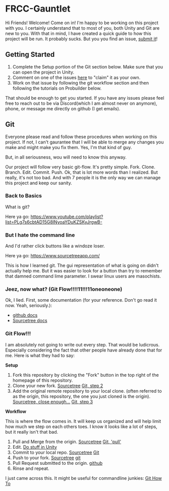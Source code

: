 # FRCC-Gauntlet

Hi Friends!  Welcome!  Come on in!  I'm happy to be working on this project with you.  I certainly understand that to most of you, both Unity and Git are new to you.  With that in mind, I have created a quick guide to how this project will be run.  It probably sucks.  But you you find an issue, [submit it](https://github.com/IkonOne/FRCC-Walkthrough/issues)!

## Getting Started

1. Complete the Setup portion of the Git section below.  Make sure that you can open the project in Unity.
2. Comment on one of the issues [here](https://github.com/IkonOne/FRCC-Walkthrough/issues) to "claim" it as your own.
3. Work on that issue by following the git workflow section and then following the tutorials on Probuilder below.

That should be enough to get you started.  If you have any issues please feel free to reach out to be via Discord(which I am almost never on anymore), phone, or message me directly on github (I get emails).

## Git

Everyone please read and follow these procedures when working on this project.  If not, I can't gaurantee that I will be able to merge any changes you make and might make you fix them.  Yes, I'm that kind of guy.

But, in all seriousness, wou will need to know this anyway.

Our project will follow very basic git-flow.  It's pretty simple.  Fork.  Clone.  Branch.  Edit.  Commit.  Push.  Ok, that is lot more words than I realized.  But really, it's not too bad.  And with 7 people it is the only way we can manage this project and keep our sanity.

### Back to Basics

What is git?

Here ya go: https://www.youtube.com/playlist?list=PLg7s6cbtAD15G8lNyoaYDuKZSKyJrgwB-

### But I hate the command line

And I'd rather click buttons like a windoze loser.

Here ya go: https://www.sourcetreeapp.com/

This is how I learned git.  The gui representation of what is going on didn't actually help me.  But it was easier to look for a button than try to remember that damned command lime parameter.  I swear linux users are masochists.

### Jeez, now what? (Git Flow!!!!11!!!11oneoneone)

Ok, I lied.  First, some documentation (for your reference.  Don't go read it now.  Yeah, seriously.):

* [github docs](https://help.github.com/)
* [Sourcetree docs](https://confluence.atlassian.com/get-started-with-sourcetree?_ga=2.145054900.1438776660.1531958221-1248499365.1531958221)

### Git Flow!!!

I am absolutely not going to write out every step.  That would be ludicrous.  Especially considering the fact that other people have already done that for me.  Here is what they had to say:

**Setup**

1. Fork this repository by clicking the "Fork" button in the top right of the homepage of this repository.
2. Clone your new fork.  [Sourcetree](https://confluence.atlassian.com/get-started-with-sourcetree/clone-a-remote-repository-847359098.html) [Git, step 2](https://help.github.com/articles/fork-a-repo/)
3. Add the original remote repository to your local clone. (often referred to as the origin, this repository, the one you just cloned is the origin).  [Sourcetree, close enough...](https://confluence.atlassian.com/sourcetreekb/changing-remote-repository-path-on-sourcetree-using-git-or-mercurial-785616227.html)  [Git, step 3](https://help.github.com/articles/fork-a-repo/)

**Workflow**

This is where the flow comes in.  It will keep us organized and will help limit how much we step on each others toes.  I know it looks like a lot of steps, but it really isn't that bad.

1. Pull and Merge from the origin. [Sourcetree](https://confluence.atlassian.com/get-started-with-sourcetree/pull-changes-from-a-remote-repository-git-847359111.html)  [Git, 'pull'](https://help.github.com/articles/fetching-a-remote/)
3. Edit.  [Do stuff in Unity](https://www.youtube.com/watch?v=dQw4w9WgXcQ)
4. Commit to your local repo. [Sourcetree](https://confluence.atlassian.com/get-started-with-sourcetree/commit-and-push-a-change-git-847359114.html)  [Git](https://githowto.com/staging_and_committing)
5. Push to your fork. [Sourcetree](https://confluence.atlassian.com/get-started-with-sourcetree/commit-and-push-a-change-git-847359114.html) [git](https://githowto.com/pushing_a_change)
6. Pull Request submitted to the origin. [github](https://help.github.com/articles/creating-a-pull-request/)
7. Rinse and repeat.

I just came across this.  It might be useful for commandline junkies: [Git How To](https://githowto.com/)


